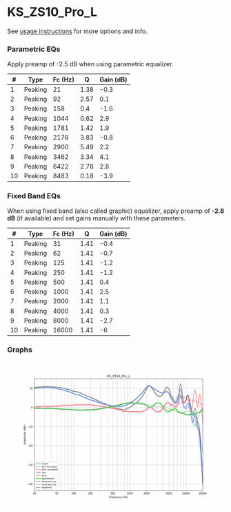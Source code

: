 # KS_ZS10_Pro_L
See [usage instructions](https://github.com/jaakkopasanen/AutoEq#usage) for more options and info.

### Parametric EQs
Apply preamp of -2.5 dB when using parametric equalizer.

|   # | Type    |   Fc (Hz) |    Q |   Gain (dB) |
|-----|---------|-----------|------|-------------|
|   1 | Peaking |        21 | 1.38 |        -0.3 |
|   2 | Peaking |        92 | 2.57 |         0.1 |
|   3 | Peaking |       158 | 0.4  |        -1.6 |
|   4 | Peaking |      1044 | 0.62 |         2.9 |
|   5 | Peaking |      1781 | 1.42 |         1.9 |
|   6 | Peaking |      2178 | 3.83 |        -0.8 |
|   7 | Peaking |      2900 | 5.49 |         2.2 |
|   8 | Peaking |      3462 | 3.34 |         4.1 |
|   9 | Peaking |      6422 | 2.78 |         2.8 |
|  10 | Peaking |      8483 | 0.18 |        -3.9 |

### Fixed Band EQs
When using fixed band (also called graphic) equalizer, apply preamp of **-2.8 dB** (if available) and set gains manually with these parameters.

|   # | Type    |   Fc (Hz) |    Q |   Gain (dB) |
|-----|---------|-----------|------|-------------|
|   1 | Peaking |        31 | 1.41 |        -0.4 |
|   2 | Peaking |        62 | 1.41 |        -0.7 |
|   3 | Peaking |       125 | 1.41 |        -1.2 |
|   4 | Peaking |       250 | 1.41 |        -1.2 |
|   5 | Peaking |       500 | 1.41 |         0.4 |
|   6 | Peaking |      1000 | 1.41 |         2.5 |
|   7 | Peaking |      2000 | 1.41 |         1.1 |
|   8 | Peaking |      4000 | 1.41 |         0.3 |
|   9 | Peaking |      8000 | 1.41 |        -2.7 |
|  10 | Peaking |     16000 | 1.41 |        -6   |

### Graphs
![](./KS_ZS10_Pro_L.png)
